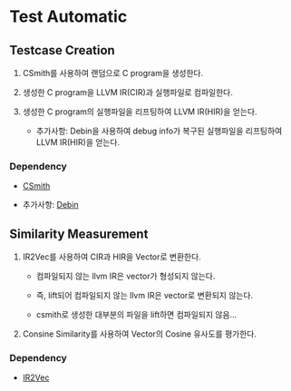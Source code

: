 # Test Automatic

## Testcase Creation

1. CSmith를 사용하여 랜덤으로 C program을 생성한다.

2. 생성한 C program을 LLVM IR(CIR)과 실행파일로 컴파일한다.

3. 생성한 C program의 실행파일을 리프팅하여 LLVM IR(HIR)을 얻는다.

    - 추가사항: Debin을 사용하여 debug info가 복구된 실행파일을 리프팅하여 LLVM IR(HIR)을 얻는다.

### Dependency

- [CSmith](https://github.com/csmith-project/csmith)

- 추가사항: [Debin](https://github.com/eth-sri/debin)

## Similarity Measurement

1. IR2Vec를 사용하여 CIR과 HIR을 Vector로 변환한다.

    - 컴파일되지 않는 llvm IR은 vector가 형성되지 않는다.

    - 즉, lift되어 컴파일되지 않는 llvm IR은 vector로 변환되지 않는다.

    - csmith로 생성한 대부분의 파일을 lift하면 컴파일되지 않음...

2. Consine Similarity를 사용하여 Vector의 Cosine 유사도를 평가한다.

### Dependency

- [IR2Vec](https://github.com/IITH-Compilers/IR2Vec)